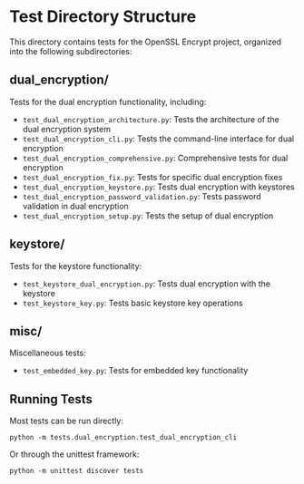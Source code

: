 # Test Directory Structure

This directory contains tests for the OpenSSL Encrypt project, organized into the following subdirectories:

## dual_encryption/
Tests for the dual encryption functionality, including:
- `test_dual_encryption_architecture.py`: Tests the architecture of the dual encryption system
- `test_dual_encryption_cli.py`: Tests the command-line interface for dual encryption
- `test_dual_encryption_comprehensive.py`: Comprehensive tests for dual encryption
- `test_dual_encryption_fix.py`: Tests for specific dual encryption fixes
- `test_dual_encryption_keystore.py`: Tests dual encryption with keystores
- `test_dual_encryption_password_validation.py`: Tests password validation in dual encryption
- `test_dual_encryption_setup.py`: Tests the setup of dual encryption

## keystore/
Tests for the keystore functionality:
- `test_keystore_dual_encryption.py`: Tests dual encryption with the keystore
- `test_keystore_key.py`: Tests basic keystore key operations

## misc/
Miscellaneous tests:
- `test_embedded_key.py`: Tests for embedded key functionality

## Running Tests
Most tests can be run directly:
```
python -m tests.dual_encryption.test_dual_encryption_cli
```

Or through the unittest framework:
```
python -m unittest discover tests
```
